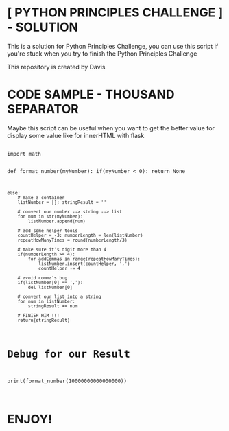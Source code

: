 # [ PYTHON PRINCIPLES CHALLENGE ] - SOLUTION

This is a solution for Python Principles Challenge,
you can use this script if you're stuck when you
try to finish the Python Principles Challenge

This repository is created by Davis



# CODE SAMPLE - THOUSAND SEPARATOR

Maybe this script can be useful when you
want to get the better value for display
some value like for innerHTML with flask

<code>
import math

def format_number(myNumber):
    if(myNumber < 0):
        return None
        
    else:
        # make a container
        listNumber = []; stringResult = ''
        
        # convert our number --> string --> list
        for num in str(myNumber):
            listNumber.append(num)
            
        # add some helper tools
        countHelper = -3; numberLength = len(listNumber)
        repeatHowManyTimes = round(numberLength/3)
        
        # make sure it's digit more than 4
        if(numberLength >= 4):
            for addCommas in range(repeatHowManyTimes):
                listNumber.insert(countHelper, ',')
                countHelper -= 4
        
        # avoid comma's bug        
        if(listNumber[0] == ','):
            del listNumber[0]
            
        # convert our list into a string
        for num in listNumber:
            stringResult += num
            
        # FINISH HIM !!!
        return(stringResult)
        
# Debug for our Result
print(format_number(10000000000000000))

</code>
    
# ENJOY!
